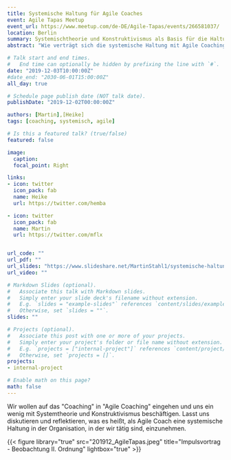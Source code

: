 ```yaml
---
title: Systemische Haltung für Agile Coaches
event: Agile Tapas Meetup
event_url: https://www.meetup.com/de-DE/Agile-Tapas/events/266581037/
location: Berlin
summary: Systemischtheorie und Konstruktivismus als Basis für die Haltung für Agile Coach?
abstract: "Wie verträgt sich die systemische Haltung mit Agile Coaching, wo ergänzt sie?"

# Talk start and end times.
#   End time can optionally be hidden by prefixing the line with `#`.
date: "2019-12-03T10:00:00Z"
#date_end: "2030-06-01T15:00:00Z"
all_day: true

# Schedule page publish date (NOT talk date).
publishDate: "2019-12-02T00:00:00Z"

authors: [Martin],[Heike]
tags: [coaching, systemisch, agile]

# Is this a featured talk? (true/false)
featured: false

image:
  caption: 
  focal_point: Right

links:
- icon: twitter
  icon_pack: fab
  name: Heike
  url: https://twitter.com/hemba

- icon: twitter
  icon_pack: fab
  name: Martin
  url: https://twitter.com/mflx  


url_code: ""
url_pdf: ""
url_slides: "https://www.slideshare.net/MartinStahl1/systemische-haltung-fr-agile-coaches?qid=d52a1fae-4877-4cef-84ec-feb434525936&v=&b=&from_search=1"
url_video: ""

# Markdown Slides (optional).
#   Associate this talk with Markdown slides.
#   Simply enter your slide deck's filename without extension.
#   E.g. `slides = "example-slides"` references `content/slides/example-slides.md`.
#   Otherwise, set `slides = ""`.
slides: ""

# Projects (optional).
#   Associate this post with one or more of your projects.
#   Simply enter your project's folder or file name without extension.
#   E.g. `projects = ["internal-project"]` references `content/project/deep-learning/index.md`.
#   Otherwise, set `projects = []`.
projects:
- internal-project

# Enable math on this page?
math: false
---
```


Wir wollen auf das "Coaching" in "Agile Coaching" eingehen und uns ein wenig mit Systemtheorie und Konstruktivismus beschäftigen. Lasst uns diskutieren und reflektieren, was es heißt, als Agile Coach eine systemische Haltung in der Organisation, in der wir tätig sind, einzunehmen.

{{< figure library="true" src="201912_AgileTapas.jpeg" title="Impulsvortrag - Beobachtung II. Ordnung" lightbox="true" >}}





